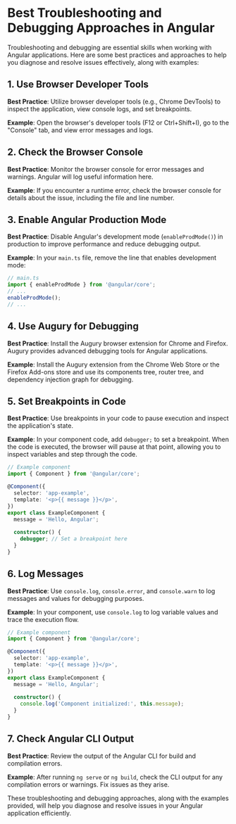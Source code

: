 # Best Troubleshooting and Debugging Approaches in Angular

Troubleshooting and debugging are essential skills when working with Angular applications. Here are some best practices and approaches to help you diagnose and resolve issues effectively, along with examples:

## 1. Use Browser Developer Tools

**Best Practice**: Utilize browser developer tools (e.g., Chrome DevTools) to inspect the application, view console logs, and set breakpoints.

**Example**: Open the browser's developer tools (F12 or Ctrl+Shift+I), go to the "Console" tab, and view error messages and logs.

## 2. Check the Browser Console

**Best Practice**: Monitor the browser console for error messages and warnings. Angular will log useful information here.

**Example**: If you encounter a runtime error, check the browser console for details about the issue, including the file and line number.

## 3. Enable Angular Production Mode

**Best Practice**: Disable Angular's development mode (`enableProdMode()`) in production to improve performance and reduce debugging output.

**Example**: In your `main.ts` file, remove the line that enables development mode:

```typescript
// main.ts
import { enableProdMode } from '@angular/core';
// ...
enableProdMode();
// ...
```

## 4. Use Augury for Debugging

**Best Practice**: Install the Augury browser extension for Chrome and Firefox. Augury provides advanced debugging tools for Angular applications.

**Example**: Install the Augury extension from the Chrome Web Store or the Firefox Add-ons store and use its components tree, router tree, and dependency injection graph for debugging.

## 5. Set Breakpoints in Code

**Best Practice**: Use breakpoints in your code to pause execution and inspect the application's state.

**Example**: In your component code, add `debugger;` to set a breakpoint. When the code is executed, the browser will pause at that point, allowing you to inspect variables and step through the code.

```typescript
// Example component
import { Component } from '@angular/core';

@Component({
  selector: 'app-example',
  template: '<p>{{ message }}</p>',
})
export class ExampleComponent {
  message = 'Hello, Angular';
  
  constructor() {
    debugger; // Set a breakpoint here
  }
}
```

## 6. Log Messages

**Best Practice**: Use `console.log`, `console.error`, and `console.warn` to log messages and values for debugging purposes.

**Example**: In your component, use `console.log` to log variable values and trace the execution flow.

```typescript
// Example component
import { Component } from '@angular/core';

@Component({
  selector: 'app-example',
  template: '<p>{{ message }}</p>',
})
export class ExampleComponent {
  message = 'Hello, Angular';
  
  constructor() {
    console.log('Component initialized:', this.message);
  }
}
```

## 7. Check Angular CLI Output

**Best Practice**: Review the output of the Angular CLI for build and compilation errors.

**Example**: After running `ng serve` or `ng build`, check the CLI output for any compilation errors or warnings. Fix issues as they arise.

These troubleshooting and debugging approaches, along with the examples provided, will help you diagnose and resolve issues in your Angular application efficiently.
```